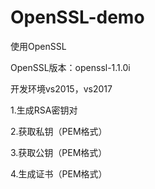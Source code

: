 # OpenSSL-demo
使用OpenSSL

OpenSSL版本：openssl-1.1.0i

开发环境vs2015，vs2017

1.生成RSA密钥对

2.获取私钥（PEM格式）

3.获取公钥（PEM格式）

4.生成证书（PEM格式）
